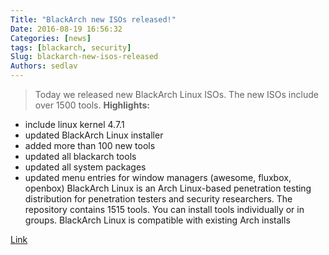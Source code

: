 ```yaml
---
Title: "BlackArch new ISOs released!"
Date: 2016-08-19 16:56:32
Categories: [news]
tags: [blackarch, security]
Slug: blackarch-new-isos-released
Authors: sedlav
---
```


> Today we released new BlackArch Linux ISOs. The new ISOs include over 1500 tools.
**Highlights:**
* include linux kernel 4.7.1
* updated BlackArch Linux installer
* added more than 100 new tools
* updated all blackarch tools
* updated all system packages
* updated menu entries for window managers (awesome, fluxbox, openbox)
BlackArch Linux is an Arch Linux-based penetration testing distribution for penetration testers and security researchers. The repository contains 1515 tools. You can install tools individually or in groups. BlackArch Linux is compatible with existing Arch installs

[Link](https://www.blackarch.org/blog.html)
